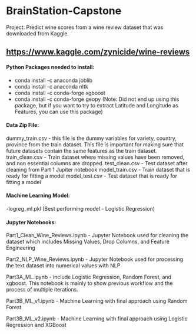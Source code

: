 # BrainStation-Capstone

Project: Predict wine scores from a wine review dataset that was downloaded from Kaggle. 

https://www.kaggle.com/zynicide/wine-reviews
---------------------------------------------------------

#### Python Packages needed to install: 
- conda install -c anaconda joblib
- conda install -c anaconda nltk
- conda install -c conda-forge xgboost
- conda install -c conda-forge geopy (Note: Did not end up using this package, but if you want to try to extract Latitude and Longitude as Features, you can use this package)

#### Data Zip File:
dummy_train.csv - this file is the dummy variables for variety, country, province from the train dataset. This file is important for making sure that future datasets contain the same features as the train dataset.
train_clean.csv - Train dataset where missing values have been removed, and non essential columns are dropped.
test_clean.csv - Test dataset after cleaning from Part 1 Jupiter notebook
model_train.csv - Train dataset that is ready for fitting a model
model_test.csv - Test dataset that is ready for fitting a model

#### Machine Learning Model:
-logreg_ml.pkl (Best performing model - Logistic Regression)

#### Jupyter Notebooks:
Part1_Clean_Wine_Reviews.ipynb - Jupyter Notebook used for cleaning the dataset which includes Missing Values, Drop Columns, and Feature Engineering

Part2_NLP_Wine_Reviews.ipynb - Jupyter Notebook used for processing the text dataset into numerical values with NLP

Part3A_ML.ipynb - include Logistic Regression, Random Forest, and xgboost. This notebook is mainly to show previous workflow and the process of multiple iterations.

Part3B_ML_v1.ipynb - Machine Learning with final approach using Random Forest

Part3B_ML_v2.ipynb - Machine Learning with final approach using Logistic Regression and XGBoost
